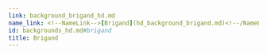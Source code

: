 ```yaml
---
link: background_brigand_hd.md
name_link: <!--NameLink-->[Brigand](hd_background_brigand.md)<!--/NameLink-->
id: backgrounds_hd.md#brigand
title: Brigand
---
```


